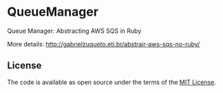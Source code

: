 # QueueManager

Queue Manager: Abstracting AWS SQS in Ruby

More details: http://gabrielzuqueto.eti.br/abstrair-aws-sqs-no-ruby/

## License

The code is available as open source under the terms of the [MIT License](http://opensource.org/licenses/MIT).

